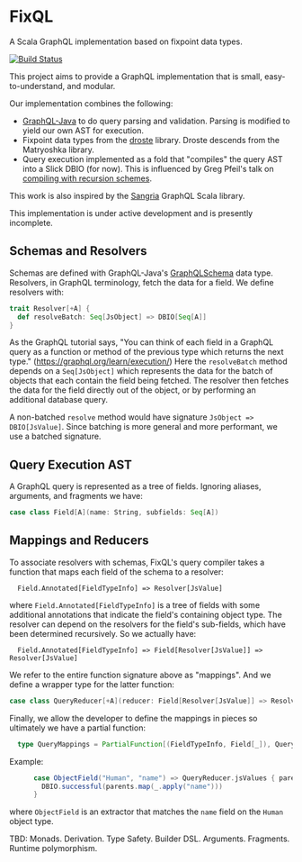 # FixQL
A Scala GraphQL implementation based on fixpoint data types.

[![Build Status](https://travis-ci.org/Iterable/fixql.svg?branch=master)](https://travis-ci.org/Iterable/fixql)

This project aims to provide a GraphQL implementation that is small, easy-to-understand, and modular.

Our implementation combines the following:
- [GraphQL-Java][1] to do query parsing and validation. Parsing is modified to yield our own AST for execution.
- Fixpoint data types from the [droste][2] library. Droste descends from the Matryoshka library.
- Query execution implemented as a fold that "compiles" the query AST into a Slick DBIO (for now). This is influenced by Greg Pfeil's talk on [compiling with recursion schemes][3].

This work is also inspired by the [Sangria][4] GraphQL Scala library.

This implementation is under active development and is presently incomplete.

## Schemas and Resolvers

Schemas are defined with GraphQL-Java's [GraphQLSchema][5] data type. Resolvers, in GraphQL terminology, fetch the data for a field. We define resolvers with:

```scala
trait Resolver[+A] {
  def resolveBatch: Seq[JsObject] => DBIO[Seq[A]]
}
```

As the GraphQL tutorial says, "You can think of each field in a GraphQL query as a function or method of the previous type which returns the next type." (https://graphql.org/learn/execution/) Here the `resolveBatch` method depends on a `Seq[JsObject]` which represents the data for the batch of objects that each contain the field being fetched. The resolver then fetches the data for the field directly out of the object, or by performing an additional database query.

A non-batched `resolve` method would have signature `JsObject => DBIO[JsValue]`.
Since batching is more general and more performant, we use a batched
signature.

## Query Execution AST

A GraphQL query is represented as a tree of fields. Ignoring aliases, arguments, and fragments we have:

```scala
case class Field[A](name: String, subfields: Seq[A])
```

## Mappings and Reducers

To associate resolvers with schemas, FixQL's query compiler takes a function that maps each field of the schema to a resolver:
```
  Field.Annotated[FieldTypeInfo] => Resolver[JsValue]
```

where `Field.Annotated[FieldTypeInfo]` is a tree of fields with some additional annotations that indicate the field's containing object type. The resolver can depend on the resolvers for the field's sub-fields, which have been determined recursively. So we actually have:

```
  Field.Annotated[FieldTypeInfo] => Field[Resolver[JsValue]] => Resolver[JsValue]
```

We refer to the entire function signature above as "mappings". And we define a wrapper type for the latter function:
 
```scala
case class QueryReducer[+A](reducer: Field[Resolver[JsValue]] => Resolver[A])
```

Finally, we allow the developer to define the mappings in pieces so ultimately we have a partial function:

```scala
  type QueryMappings = PartialFunction[(FieldTypeInfo, Field[_]), QueryReducer[JsValue]]
```

Example:

```scala
      case ObjectField("Human", "name") => QueryReducer.jsValues { parents =>
        DBIO.successful(parents.map(_.apply("name")))
      }
```

where `ObjectField` is an extractor that matches the `name` field on the `Human` object type.

TBD: Monads. Derivation. Type Safety. Builder DSL. Arguments. Fragments. Runtime polymorphism.

[1]: https://www.graphql-java.com/
[2]: https://github.com/higherkindness/droste
[3]: https://github.com/sellout/recursion-scheme-talk/blob/master/nanopass-compiler-talk.org
[4]: https://sangria-graphql.org/
[5]: https://www.graphql-java.com/documentation/v12/schema/